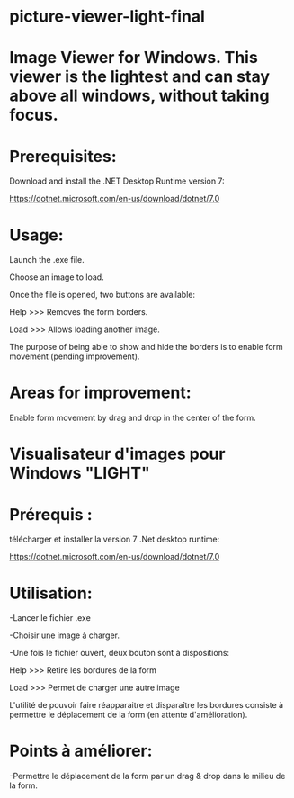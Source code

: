 # picture-viewer-light-final

# Image Viewer for Windows. This viewer is the lightest and can stay above all windows, without taking focus.

# Prerequisites:

Download and install the .NET Desktop Runtime version 7:

https://dotnet.microsoft.com/en-us/download/dotnet/7.0

# Usage:

Launch the .exe file.

Choose an image to load.

Once the file is opened, two buttons are available:

Help >>> Removes the form borders.

Load >>> Allows loading another image.

The purpose of being able to show and hide the borders is to enable form movement (pending improvement).

# Areas for improvement:

Enable form movement by drag and drop in the center of the form.



# Visualisateur d'images pour Windows "LIGHT"


# Prérequis :

télécharger et installer la version 7 .Net desktop runtime: 

https://dotnet.microsoft.com/en-us/download/dotnet/7.0


# Utilisation:

-Lancer le fichier .exe

-Choisir une image à charger. 

-Une fois le fichier ouvert, deux bouton sont à dispositions:

Help  >>>  Retire les bordures de la form

Load  >>> Permet de charger une autre image


L'utilité de pouvoir faire réapparaitre et disparaître les bordures consiste à permettre le déplacement de la form (en attente d'amélioration).


# Points à améliorer:

-Permettre le déplacement de la form par un drag & drop dans le milieu de la form.
